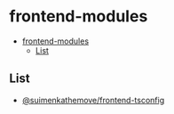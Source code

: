# frontend-modules

- [frontend-modules](#frontend-modules)
  - [List](#list)

## List

- [@suimenkathemove/frontend-tsconfig](./modules/tsconfig)
